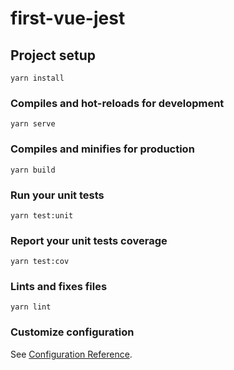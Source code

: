 # first-vue-jest

## Project setup
```
yarn install
```

### Compiles and hot-reloads for development
```
yarn serve
```

### Compiles and minifies for production
```
yarn build
```

### Run your unit tests
```
yarn test:unit
```

### Report your unit tests coverage
```
yarn test:cov
```

### Lints and fixes files
```
yarn lint
```

### Customize configuration
See [Configuration Reference](https://cli.vuejs.org/config/).
